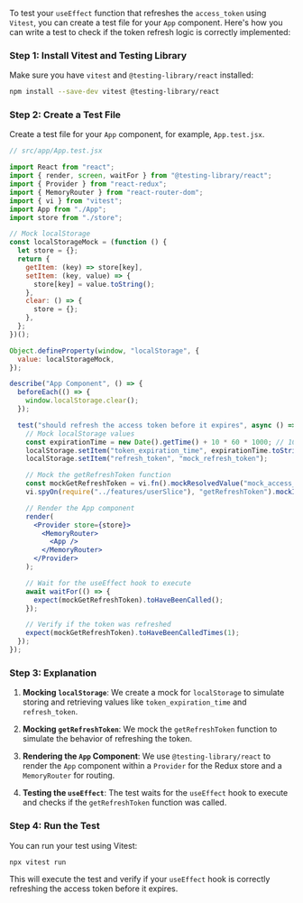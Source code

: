 To test your `useEffect` function that refreshes the `access_token` using `Vitest`, you can create a test file for your `App` component. Here's how you can write a test to check if the token refresh logic is correctly implemented:

### Step 1: Install Vitest and Testing Library

Make sure you have `vitest` and `@testing-library/react` installed:

```bash
npm install --save-dev vitest @testing-library/react
```

### Step 2: Create a Test File

Create a test file for your `App` component, for example, `App.test.jsx`.

```jsx
// src/app/App.test.jsx

import React from "react";
import { render, screen, waitFor } from "@testing-library/react";
import { Provider } from "react-redux";
import { MemoryRouter } from "react-router-dom";
import { vi } from "vitest";
import App from "./App";
import store from "./store";

// Mock localStorage
const localStorageMock = (function () {
  let store = {};
  return {
    getItem: (key) => store[key],
    setItem: (key, value) => {
      store[key] = value.toString();
    },
    clear: () => {
      store = {};
    },
  };
})();

Object.defineProperty(window, "localStorage", {
  value: localStorageMock,
});

describe("App Component", () => {
  beforeEach(() => {
    window.localStorage.clear();
  });

  test("should refresh the access token before it expires", async () => {
    // Mock localStorage values
    const expirationTime = new Date().getTime() + 10 * 60 * 1000; // 10 minutes from now
    localStorage.setItem("token_expiration_time", expirationTime.toString());
    localStorage.setItem("refresh_token", "mock_refresh_token");

    // Mock the getRefreshToken function
    const mockGetRefreshToken = vi.fn().mockResolvedValue("mock_access_token");
    vi.spyOn(require("../features/userSlice"), "getRefreshToken").mockImplementation(mockGetRefreshToken);

    // Render the App component
    render(
      <Provider store={store}>
        <MemoryRouter>
          <App />
        </MemoryRouter>
      </Provider>
    );

    // Wait for the useEffect hook to execute
    await waitFor(() => {
      expect(mockGetRefreshToken).toHaveBeenCalled();
    });

    // Verify if the token was refreshed
    expect(mockGetRefreshToken).toHaveBeenCalledTimes(1);
  });
});
```

### Step 3: Explanation

1. **Mocking `localStorage`**: We create a mock for `localStorage` to simulate storing and retrieving values like `token_expiration_time` and `refresh_token`.

2. **Mocking `getRefreshToken`**: We mock the `getRefreshToken` function to simulate the behavior of refreshing the token.

3. **Rendering the `App` Component**: We use `@testing-library/react` to render the `App` component within a `Provider` for the Redux store and a `MemoryRouter` for routing.

4. **Testing the `useEffect`**: The test waits for the `useEffect` hook to execute and checks if the `getRefreshToken` function was called.

### Step 4: Run the Test

You can run your test using Vitest:

```bash
npx vitest run
```

This will execute the test and verify if your `useEffect` hook is correctly refreshing the access token before it expires.
